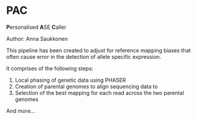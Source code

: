# PAC

**P**ersonalised **A**SE **C**aller

Author: Anna Saukkonen

This pipeline has been created to adjust for reference mapping biases that often cause error in the detection of allele specific expression.

It comprises of the following steps:

1. Local phasing of genetic data using PHASER
2. Creation of parental genomes to align sequencing data to
3. Selection of the best mapping for each read across the two parental genomes

And more...
